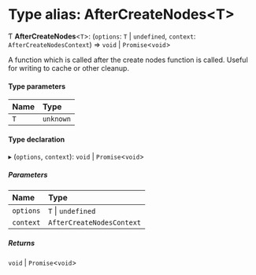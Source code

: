 # Type alias: AfterCreateNodes\<T\>

Ƭ **AfterCreateNodes**\<`T`\>: (`options`: `T` \| `undefined`, `context`: `AfterCreateNodesContext`) => `void` \| `Promise`\<`void`\>

A function which is called after the create nodes function is called.
Useful for writing to cache or other cleanup.

#### Type parameters

| Name | Type      |
| :--- | :-------- |
| `T`  | `unknown` |

#### Type declaration

▸ (`options`, `context`): `void` \| `Promise`\<`void`\>

##### Parameters

| Name      | Type                      |
| :-------- | :------------------------ |
| `options` | `T` \| `undefined`        |
| `context` | `AfterCreateNodesContext` |

##### Returns

`void` \| `Promise`\<`void`\>
